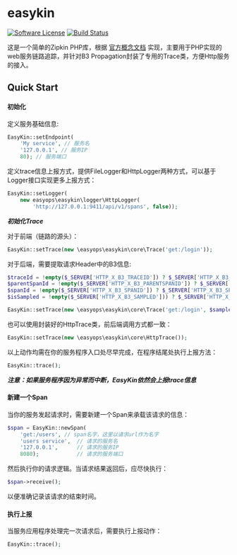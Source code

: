 # easykin
[![Software License](https://img.shields.io/badge/license-MIT-brightgreen.svg?style=flat-square "Software License")](LICENSE)
[![Build Status](https://travis-ci.org/easyops-cn/easykin.svg?branch=master)](https://travis-ci.org/easyops-cn/easykin)

这是一个简单的Zipkin PHP库，根据 [官方概念文档](http://zipkin.io/pages/instrumenting.html) 实现，主要用于PHP实现的web服务链路追踪，并针对B3 Propagation封装了专用的Trace类，方便Http服务的接入。

## Quick Start

#### 初始化

定义服务基础信息:

```php
EasyKin::setEndpoint(
	'My service', // 服务名
	'127.0.0.1', // 服务IP
	80); // 服务端口
```

定义trace信息上报方式，提供FileLogger和HttpLogger两种方式，可以基于Logger接口实现更多上报方式：

```php
EasyKin::setLogger(
	new easyops\easykin\logger\HttpLogger(
		'http://127.0.0.1:9411/api/v1/spans', false));
```

***初始化Trace***

对于前端（链路的源头）：

```php
EasyKin::setTrace(new \easyops\easykin\core\Trace('get:/login'));
```

对于后端，需要提取请求Header中的B3信息:

```php
$traceId = !empty($_SERVER['HTTP_X_B3_TRACEID']) ? $_SERVER['HTTP_X_B3_TRACEID']) : null;
$parentSpanId = !empty($_SERVER['HTTP_X_B3_PARENTSPANID']) ? $_SERVER['HTTP_X_B3_PARENTSPANID'] : null;
$spanId = !empty($_SERVER['HTTP_X_B3_SPANID']) ? $_SERVER['HTTP_X_B3_SPANID'] : null;
$isSampled = !empty($_SERVER['HTTP_X_B3_SAMPLED'])) ? $_SERVER['HTTP_X_B3_SAMPLED'] : null;

EasyKin::setTrace(new \easyops\easykin\core\Trace('get:/login', $sampled, $traceId, $parentSpanId, $spanId));
```

也可以使用封装好的HttpTrace类，前后端调用方式都一致：

```php
EasyKin::setTrace(new \easyops\easykin\core\HttpTrace());
```

以上动作均需在你的服务程序入口处尽早完成，在程序结尾处执行上报方法：

```php
EasyKin::trace();
```

***注意：如果服务程序因为异常而中断，EasyKin依然会上报trace信息***

#### 新建一个Span

当你的服务发起请求时，需要新建一个Span来承载该请求的信息：

```php
$span = EasyKin::newSpan(
	'get:/users', // span名字，这里以请求url作为名字
	'users service',  // 请求的服务名
	'127.0.0.1',      // 请求的服务IP
	8080);            // 请求的服务端口
```

然后执行你的请求逻辑。当请求结果返回后，应尽快执行：

```php
$span->receive();
```

以便准确记录该请求的结束时间。

#### 执行上报

当服务应用程序处理完一次请求后，需要执行上报动作：

```php
EasyKin::trace();
```